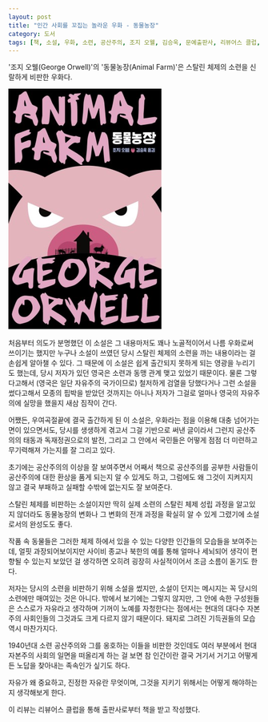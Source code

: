 ```yaml
---
layout: post
title: "인간 사회를 꼬집는 놀라운 우화 - 동물농장"
category: 도서
tags: [책, 소설, 우화, 소련, 공산주의, 조지 오웰, 김승욱, 문예출판사, 리뷰어스 클럽, 서평]
---
```


'조지 오웰(George Orwell)'의
'동물농장(Animal Farm)'은
스탈린 체제의 소련을 신랄하게 비판한 우화다.

![표지](/images/animal-farm-book-h480.jpg)

처음부터 의도가 분명했던 이 소설은
그 내용마저도 꽤나 노골적이어서
나름 우화로써 쓰이기는 했지만 누구나 소설이 쓰였던 당시 스탈린 체제의 소련을 까는 내용이라는 걸 손쉽게 알아챌 수 있다.
그 때문에 이 소설은 쉽게 출간되지 못하게 되는 영광을 누리기도 했는데,
당시 저자가 있던 영국은 소련과 동맹 관계 맺고 있었기 때문이다.
물론 그렇다고해서 (영국은 일단 자유주의 국가이므로)
철저하게 검열을 당했다거나 그런 소설을 썼다고해서 모종의 핍박을 받았던 것까지는 아니나
저자가 그걸로 얼마나 영국의 자유주의에 실망을 했을지 새삼 짐작이 간다.

어쨌든, 우여곡절끝에 결국 출간하게 된 이 소설은,
우화라는 점을 이용해 대충 넘어가는 면이 있으면서도,
당시를 생생하게 겪고서 그걸 기반으로 써낸 글이라서 그런지
공산주의의 태동과 독재정권으로의 발전,
그리고 그 안에서 국민들은 어떻게 점점 더 미련하고 무기력해져 가는지를 잘 그리고 있다.

초기에는 공산주의의 이상을 잘 보여주면서
어째서 책으로 공산주의를 공부한 사람들이 공산주의에 대한 환상을 품게 되는지 알 수 있게도 하고,
그럼에도 왜 그것이 지켜지지 않고 결국 부패하고 실패할 수밖에 없는지도 잘 보여준다.

스탈린 체제를 비판하는 소설이지만
딱히 실제 소련의 스탈린 체제 성립 과정을 알고있지 않더라도
동물농장의 변화나 그 변화의 전개 과정을 확실히 알 수 있게 그렸기에
소설로서의 완성도도 좋다.

작품 속 동물들은 그러한 체제 하에서 있을 수 있는 다양한 인간들의 모습들을 보여주는데,
얼핏 과장되어보이지만 사이비 종교나 북한의 예를 통해 얼마나 세뇌되어 생각이 편향될 수 있는지 보았던 걸 생각하면
오히려 굉장히 사실적이어서 조금 소름이 돋기도 한다.

저자는 당시의 소련을 비판하기 위해 소설을 썼지만,
소설이 던지는 메시지는 꼭 당시의 소련에만 매여있는 것은 아니다.
밖에서 보기에는 그렇지 않지만,
그 안에 속한 구성원들은 스스로가 자유라고 생각하며
기꺼이 노예를 자청한다는 점에서는
현대의 대다수 자본주의 사회인들의 그것과도 크게 다르지 않기 때문이다.
돼지로 그려진 기득권들의 모습 역시 마찬가지다.

1940년대 소련 공산주의와 그를 옹호하는 이들을 비판한 것인데도
여러 부분에서 현대 자본주의 사회의 일면을 떠올리게 하는 걸 보면
참 인간이란 결국 거기서 거기고 어떻게든 노답을 찾아내는 족속인가 싶기도 하다.

자유가 왜 중요하고,
진정한 자유란 무엇이며,
그것을 지키기 위해서는 어떻게 해야하는지 생각해보게 한다.



<div class="im im-info">
이 리뷰는 리뷰어스 클럽을 통해 출판사로부터 책을 받고 작성했다.
</div>
